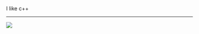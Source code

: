 I like c++

---
[![](https://visitcount.itsvg.in/api?id=uysalibov&icon=2&color=5)](https://visitcount.itsvg.in)
